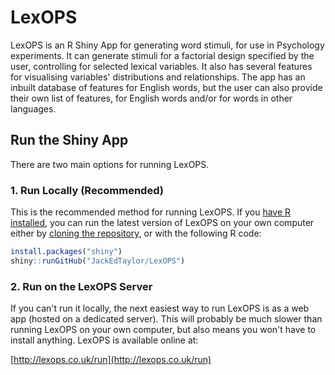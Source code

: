 # LexOPS

LexOPS is an R Shiny App for generating word stimuli, for use in Psychology experiments. It can generate stimuli for a factorial design specified by the user, controlling for selected lexical variables. It also has several features for visualising variables' distributions and relationships. The app has an inbuilt database of features for English words, but the user can also provide their own list of features, for English words and/or for words in other languages.

## Run the Shiny App

There are two main options for running LexOPS.

### 1. Run Locally (Recommended)

This is the recommended method for running LexOPS. If you [have R installed](https://cloud.r-project.org/), you can run the latest version of LexOPS on your own computer either by [cloning the repository](https://help.github.com/en/articles/cloning-a-repository), or with the following R code:

``` r
install.packages("shiny")
shiny::runGitHub("JackEdTaylor/LexOPS")
```

### 2. Run on the LexOPS Server

If you can't run it locally, the next easiest way to run LexOPS is as a web app (hosted on a dedicated server). This will probably be much slower than running LexOPS on your own computer, but also means you won't have to install anything. LexOPS is available online at:

[http://lexops.co.uk/run](http://lexops.co.uk/run)
